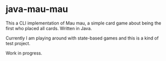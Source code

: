 # java-mau-mau
This a CLI implementation of Mau mau, a simple card game about being the first who placed all cards. Written in Java.

Currently I am playing around with state-based games and this is a kind of test project.

Work in progress.
